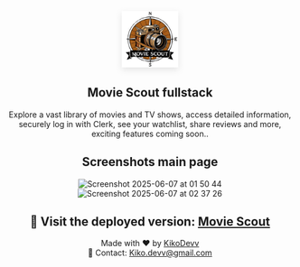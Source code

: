<div align="center">
  <a href="https://apps.apple.com/se/app/easybudget/id6446150580?l=en-GB">
    <img src="MovieScout.png" width="100" height="100" style="filter: drop-shadow(0px 4px 6px rgba(0, 0, 0, 0.1));">
  </a>
  <h2>Movie Scout fullstack</h2>
  <p>Explore a vast library of movies and TV shows, access detailed information, securely log in with Clerk, see your watchlist, share reviews and more, exciting features coming soon..</p>
</div>

<div align="center">
  <h2>Screenshots main page</h2>
</div>
<div align="center">
  <img width="1422" alt="Screenshot 2025-06-07 at 01 50 44" src="https://github.com/user-attachments/assets/0ce79435-7e06-433a-ab17-c3f3509bf697" />
<img width="1422" alt="Screenshot 2025-06-07 at 02 37 26" src="https://github.com/user-attachments/assets/81a492af-72ca-4244-9fc1-7b87992e2c70" />

</div>



<div align="center">
  <h2>🚀 Visit the deployed version: <a href="https://movie-scout-rho.vercel.app/">Movie Scout</a></h2>
</div>

<div align="center">
  Made with ❤️ by <a href="https://github.com/kikoDevv">KikoDevv</a>
</div>

<div align="center">
  📧 Contact: <a href="mailto:Kiko.devv@gmail.com">Kiko.devv@gmail.com</a>
</div>

